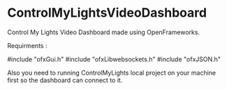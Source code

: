 # ControlMyLightsVideoDashboard
Control My Lights Video Dashboard made using OpenFrameworks. 

Requirments :

#include "ofxGui.h"
#include "ofxLibwebsockets.h"
#include "ofxJSON.h"

Also you need to running ControlMyLights local project on your machine first so the dashboard can connect to it.
